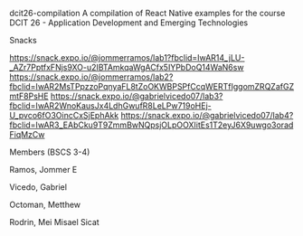 dcit26-compilation
A compilation of React Native examples for the course DCIT 26 - Application Development and Emerging Technologies

Snacks

https://snack.expo.io/@jommerramos/lab1?fbclid=IwAR14_jLU-_AZr7PptfxFNjs9XO-u2IBTAmkqaWgACfx5IYPbDoQ14WaN6sw
https://snack.expo.io/@jommerramos/lab2?fbclid=IwAR2MsTPpzzoPqnyaFL8tZoOKWBPSPfCcqWERTfIggomZRQZafGZmtF8PsHE
https://snack.expo.io/@gabrielvicedo07/lab3?fbclid=IwAR2WnoKausJx4LdhGwufR8LeLPw719oHEj-U_pvco6fO3OincCxSjEphAkk
https://snack.expo.io/@gabrielvicedo07/lab4?fbclid=IwAR3_EAbCku9T9ZmmBwNQpsjOLpOOXIitEs1T2eyJ6X9uwgo3oradFiqMzCw


Members (BSCS 3-4)

Ramos, Jommer E

Vicedo, Gabriel

Octoman, Metthew

Rodrin, Mei Misael Sicat
